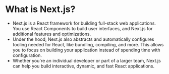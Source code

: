 # What is Next.js?

* Next.js is a React framework for building full-stack web applications. You use React Components to build user interfaces, and Next.js for additional features and optimizations.
* Under the hood, Next.js also abstracts and automatically configures tooling needed for React, like bundling, compiling, and more. This allows you to focus on building your application instead of spending time with configuration.
* Whether you're an individual developer or part of a larger team, Next.js can help you build interactive, dynamic, and fast React applications.
